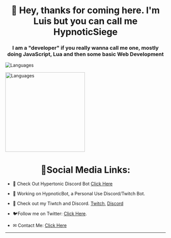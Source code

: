 <h1 align="center">👋 Hey, thanks for coming here. I'm Luis but you can call me HypnoticSiege</h1>
<h3 align="center">I am a "developer" if you really wanna call me one, mostly doing JavaScript, Lua and then some basic Web Development</h3>
<p align="left">
  <img src="https://github-readme-stats.vercel.app/api/top-langs/?username=HypnoticSiege&layout=compact&theme=react" alt="Languages" />
</p>
<p align="left">
    <img src="https://github-readme-stats.vercel.app/api?username=HypnoticSiege&show_icons=true&theme=react" alt="Languages" height="250" />
</p>
<h1 align="center">🔗Social Media Links: </h1>

- 🤖 Check Out Hypertonic Discord Bot [Click Here](https://hypertonicdiscordbot.weebly.com/)

- 🤖 Working on HypnoticBot, a Personal Use Discord/Twitch Bot.

- 🔨 Check out my Tiwtch and Discord. [Twitch](https://www.twitch.tv/hypnoticsiege), [Discord](https://discord.gg/tTupCGN)

- 🐦Follow me on Twitter: [Click Here](https://twitter.com/hypnoticsiege).

- ✉ Contact Me: [Click Here](https://twitter.com/hypnoticsiege)
<hr>
